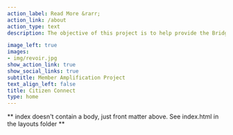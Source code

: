 ```yaml
---
action_label: Read More &rarr;
action_link: /about
action_type: text
description: The objective of this project is to help provide the Bridge Alliance Education Fund with a   solid  foundation to begin the next phase of their work in amplifying its’ member voices across         initiatives. One of the newest initiatives, Citizen Connect, has been operating for one year and is     ready to scale their presence.

image_left: true
images:
- img/revoir.jpg
show_action_link: true
show_social_links: true
subtitle: Member Amplification Project
text_align_left: false
title: Citizen Connect
type: home
---
```


** index doesn't contain a body, just front matter above.
See index.html in the layouts folder **

